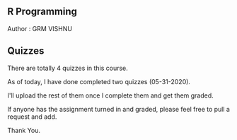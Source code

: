 ## R Programming

Author : GRM VISHNU

## Quizzes

There are totally 4 quizzes in this course.

As of today, I have done completed two quizzes (05-31-2020).

I'll upload the rest of them once I complete them and get them graded.

If anyone has the assignment turned in and graded, please feel free to pull a request and add.

Thank You.
